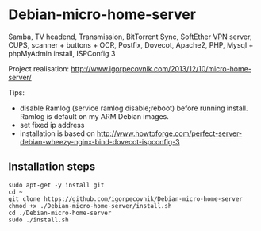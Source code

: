 Debian-micro-home-server
========================

Samba, TV headend, Transmission, BitTorrent Sync, SoftEther VPN server, CUPS, scanner + buttons + OCR, Postfix, Dovecot, Apache2, PHP, Mysql + phpMyAdmin install, ISPConfig 3

Project realisation:
http://www.igorpecovnik.com/2013/12/10/micro-home-server/

Tips:
- disable Ramlog (service ramlog disable;reboot) before running install. Ramlog is default on my ARM Debian images.
- set fixed ip address
- installation is based on http://www.howtoforge.com/perfect-server-debian-wheezy-nginx-bind-dovecot-ispconfig-3

Installation steps
------------------

```shell
sudo apt-get -y install git
cd ~
git clone https://github.com/igorpecovnik/Debian-micro-home-server
chmod +x ./Debian-micro-home-server/install.sh
cd ./Debian-micro-home-server
sudo ./install.sh
```
